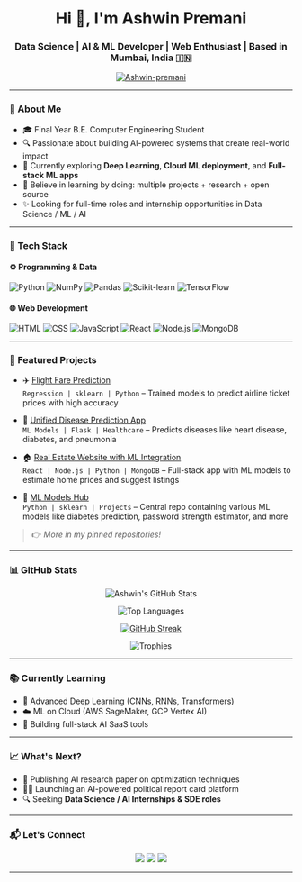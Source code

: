 <h1 align="center">Hi 👋, I'm Ashwin Premani</h1>

<h3 align="center">Data Science | AI & ML Developer | Web Enthusiast | Based in Mumbai, India 🇮🇳</h3>

<p align="center">
  <a href="https://github.com/Ashwin-premani">
    <img src="https://komarev.com/ghpvc/?username=Ashwin-premani&label=Profile%20views&color=blueviolet&style=flat" alt="Ashwin-premani" />
  </a>
</p>

---

### 🧠 About Me

- 🎓 Final Year B.E. Computer Engineering Student  
- 🔍 Passionate about building AI-powered systems that create real-world impact  
- 🚀 Currently exploring **Deep Learning**, **Cloud ML deployment**, and **Full-stack ML apps**
- 🧠 Believe in learning by doing: multiple projects + research + open source
- ✨ Looking for full-time roles and internship opportunities in Data Science / ML / AI

---

### 💼 Tech Stack

#### ⚙️ Programming & Data
![Python](https://img.shields.io/badge/Python-3670A0?style=for-the-badge&logo=python&logoColor=white)
![NumPy](https://img.shields.io/badge/Numpy-013243?style=for-the-badge&logo=numpy&logoColor=white)
![Pandas](https://img.shields.io/badge/Pandas-150458?style=for-the-badge&logo=pandas&logoColor=white)
![Scikit-learn](https://img.shields.io/badge/Scikit--Learn-F7931E?style=for-the-badge&logo=scikitlearn&logoColor=white)
![TensorFlow](https://img.shields.io/badge/TensorFlow-FF6F00?style=for-the-badge&logo=tensorflow&logoColor=white)

#### 🌐 Web Development
![HTML](https://img.shields.io/badge/HTML5-E34F26?style=for-the-badge&logo=html5&logoColor=white)
![CSS](https://img.shields.io/badge/CSS3-1572B6?style=for-the-badge&logo=css3&logoColor=white)
![JavaScript](https://img.shields.io/badge/JavaScript-F7DF1E?style=for-the-badge&logo=javascript&logoColor=black)
![React](https://img.shields.io/badge/React-20232A?style=for-the-badge&logo=react&logoColor=61DAFB)
![Node.js](https://img.shields.io/badge/Node.js-339933?style=for-the-badge&logo=nodedotjs&logoColor=white)
![MongoDB](https://img.shields.io/badge/MongoDB-4EA94B?style=for-the-badge&logo=mongodb&logoColor=white)

---

### 📌 Featured Projects

- ✈️ [Flight Fare Prediction](https://github.com/Ashwin-premani/Flight-Fare-Prediction)  
  `Regression | sklearn | Python` – Trained models to predict airline ticket prices with high accuracy

- 🧬 [Unified Disease Prediction App](https://github.com/Ashwin-premani/Unified-Disease-Predictor)  
  `ML Models | Flask | Healthcare` – Predicts diseases like heart disease, diabetes, and pneumonia

- 🏠 [Real Estate Website with ML Integration](https://github.com/Ashwin-premani/Real-Estate-ML-App)  
  `React | Node.js | Python | MongoDB` – Full-stack app with ML models to estimate home prices and suggest listings

- 🤖 [ML Models Hub](https://github.com/Ashwin-premani/Machine-Learning-Models)  
  `Python | sklearn | Projects` – Central repo containing various ML models like diabetes prediction, password strength estimator, and more

> 👉 *More in my pinned repositories!*

---

### 📊 GitHub Stats

<div align="center">

![Ashwin's GitHub Stats](https://github-readme-stats.vercel.app/api?username=Ashwin-premani&show_icons=true&theme=radical&count_private=true)

![Top Languages](https://github-readme-stats.vercel.app/api/top-langs/?username=Ashwin-premani&layout=compact&theme=radical&hide_border=true)

[![GitHub Streak](https://github-readme-streak-stats.herokuapp.com?user=Ashwin-premani&theme=radical&hide_border=true)](https://git.io/streak-stats)

![Trophies](https://github-profile-trophy.vercel.app/?username=Ashwin-premani&theme=radical&row=1&margin-w=5)

</div>

---

### 📚 Currently Learning

- 🤖 Advanced Deep Learning (CNNs, RNNs, Transformers)
- ☁️ ML on Cloud (AWS SageMaker, GCP Vertex AI)
- 🧠 Building full-stack AI SaaS tools

---

### 📈 What's Next?

- 📄 Publishing AI research paper on optimization techniques
- 🧑‍💻 Launching an AI-powered political report card platform
- 🔍 Seeking **Data Science / AI Internships & SDE roles**

---

### 📬 Let's Connect

<p align="center">
  <a href="mailto:ashwinpremani1@gmail.com"><img src="https://img.shields.io/badge/Gmail-D14836?style=for-the-badge&logo=gmail&logoColor=white" /></a>
  <a href="https://linkedin.com/in/ashwinpremani"><img src="https://img.shields.io/badge/LinkedIn-0077B5?style=for-the-badge&logo=linkedin&logoColor=white" /></a>
  <a href="https://github.com/Ashwin-premani"><img src="https://img.shields.io/badge/GitHub-100000?style=for-the-badge&logo=github&logoColor=white" /></a>
</p>

---
